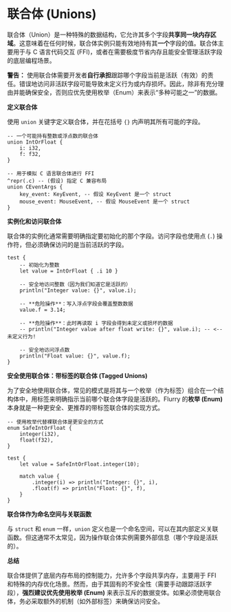 # 联合体 (Unions)

联合体（Union）是一种特殊的数据结构，它允许其多个字段**共享同一块内存区域**。这意味着在任何时候，联合体实例只能有效地持有其**一个**字段的值。联合体主要用于与 C 语言代码交互 (FFI)，或者在需要极度节省内存且能安全管理活跃字段的底层编程场景。

**警告：** 使用联合体需要开发者**自行承担**跟踪哪个字段当前是活跃（有效）的责任。错误地访问非活跃字段可能导致未定义行为或内存损坏。因此，除非有充分理由并能确保安全，否则应优先使用枚举（Enum）来表示“多种可能之一”的数据。

**定义联合体**

使用 `union` 关键字定义联合体，并在花括号 `{}` 内声明其所有可能的字段。

```flurry
-- 一个可能持有整数或浮点数的联合体
union IntOrFloat {
    i: i32,
    f: f32,
}

-- 用于模拟 C 语言联合体进行 FFI
^repr(.c) -- (假设) 指定 C 兼容布局
union CEventArgs {
    key_event: KeyEvent, -- 假设 KeyEvent 是一个 struct
    mouse_event: MouseEvent, -- 假设 MouseEvent 是一个 struct
}
```

**实例化和访问联合体**

联合体的实例化通常需要明确指定要初始化的那个字段。访问字段也使用点 (`.`) 操作符，但必须确保访问的是当前活跃的字段。

```flurry
test {
    -- 初始化为整数
    let value = IntOrFloat { .i 10 }

    -- 安全地访问整数（因为我们知道它是活跃的）
    println("Integer value: {}", value.i);

    -- **危险操作**：写入浮点字段会覆盖整数数据
    value.f = 3.14;

    -- **危险操作**：此时再读取 i 字段会得到未定义或损坏的数据
    -- println("Integer value after float write: {}", value.i); -- <-- 未定义行为!

    -- 安全地访问浮点数
    println("Float value: {}", value.f);
}
```

**安全使用联合体：带标签的联合体 (Tagged Unions)**

为了安全地使用联合体，常见的模式是将其与一个枚举（作为标签）组合在一个结构体中，用标签来明确指示当前哪个联合体字段是活跃的。Flurry 的**枚举 (Enum)** 本身就是一种更安全、更推荐的带标签联合体的实现方式。

```flurry
-- 使用枚举代替裸联合体是更安全的方式
enum SafeIntOrFloat {
    integer(i32),
    float(f32),
}

test {
    let value = SafeIntOrFloat.integer(10);

    match value {
        .integer(i) => println("Integer: {}", i),
        .float(f) => println("Float: {}", f),
    }
}
```

**联合体作为命名空间与关联函数**

与 `struct` 和 `enum` 一样，`union` 定义也是一个命名空间，可以在其内部定义关联函数。但这通常不太常见，因为操作联合体实例需要外部信息（哪个字段是活跃的）。

**总结**

联合体提供了底层内存布局的控制能力，允许多个字段共享内存，主要用于 FFI 和特殊的内存优化场景。然而，由于其固有的不安全性（需要手动跟踪活跃字段），**强烈建议优先使用枚举 (Enum)** 来表示互斥的数据变体。如果必须使用联合体，务必采取额外的机制（如外部标签）来确保访问安全。